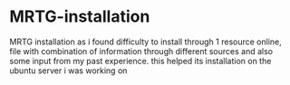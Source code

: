 # MRTG-installation
MRTG installation as i found difficulty to install through 1 resource online, file with combination of information through different sources
and also some input from my past experience. this helped its installation on the ubuntu server i was working on
